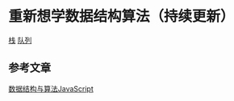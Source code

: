 # 重新想学数据结构算法（持续更新）

[栈](./stack.js)
[队列](./queue.js)


## 参考文章

[数据结构与算法JavaScript](http://www.cnblogs.com/aaronjs/p/4200430.html)